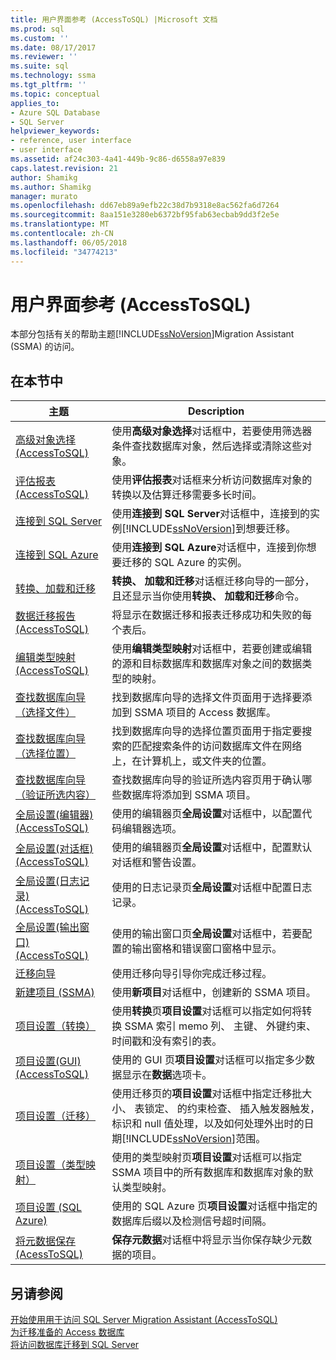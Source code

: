 ```yaml
---
title: 用户界面参考 (AccessToSQL) |Microsoft 文档
ms.prod: sql
ms.custom: ''
ms.date: 08/17/2017
ms.reviewer: ''
ms.suite: sql
ms.technology: ssma
ms.tgt_pltfrm: ''
ms.topic: conceptual
applies_to:
- Azure SQL Database
- SQL Server
helpviewer_keywords:
- reference, user interface
- user interface
ms.assetid: af24c303-4a41-449b-9c86-d6558a97e839
caps.latest.revision: 21
author: Shamikg
ms.author: Shamikg
manager: murato
ms.openlocfilehash: dd67eb89a9efb22c38d7b9318e8ac562fa6d7264
ms.sourcegitcommit: 8aa151e3280eb6372bf95fab63ecbab9dd3f2e5e
ms.translationtype: MT
ms.contentlocale: zh-CN
ms.lasthandoff: 06/05/2018
ms.locfileid: "34774213"
---
```

# <a name="user-interface-reference-accesstosql"></a>用户界面参考 (AccessToSQL)
本部分包括有关的帮助主题[!INCLUDE[ssNoVersion](../../includes/ssnoversion_md.md)]Migration Assistant (SSMA) 的访问。  
  
## <a name="in-this-section"></a>在本节中  
  
|主题|Description|  
|---------|---------------|  
|[高级对象选择&#40;AccessToSQL&#41;](../../ssma/access/advanced-object-selection-accesstosql.md)|使用**高级对象选择**对话框中，若要使用筛选器条件查找数据库对象，然后选择或清除这些对象。|  
|[评估报表&#40;AccessToSQL&#41;](../../ssma/access/assessment-report-accesstosql.md)|使用**评估报表**对话框来分析访问数据库对象的转换以及估算迁移需要多长时间。|  
|[连接到 SQL Server](http://msdn.microsoft.com/ceb77a97-d6d5-4a92-90a6-342e97d12b54)|使用**连接到 SQL Server**对话框中，连接到的实例[!INCLUDE[ssNoVersion](../../includes/ssnoversion_md.md)]到想要迁移。|  
|[连接到 SQL Azure](http://msdn.microsoft.com/bf44b236-d9be-41ae-a5fd-bd73038e505f)|使用**连接到 SQL Azure**对话框中，连接到你想要迁移的 SQL Azure 的实例。|  
|[转换、加载和迁移](http://msdn.microsoft.com/4ec83e96-88a5-4b7b-8d5a-f3429d9a936b)|**转换、 加载和迁移**对话框迁移向导的一部分，且还显示当你使用**转换、 加载和迁移**命令。|  
|[数据迁移报告&#40;AccessToSQL&#41;](../../ssma/access/data-migration-report-accesstosql.md)|将显示在数据迁移和报表迁移成功和失败的每个表后。|  
|[编辑类型映射&#40;AccessToSQL&#41;](../../ssma/access/edit-type-mapping-accesstosql.md)|使用**编辑类型映射**对话框中，若要创建或编辑的源和目标数据库和数据库对象之间的数据类型的映射。|  
|[查找数据库向导 （选择文件）](http://msdn.microsoft.com/2f574a34-4bab-40a4-89a8-ad4907ffc3fd)|找到数据库向导的选择文件页面用于选择要添加到 SSMA 项目的 Access 数据库。|  
|[查找数据库向导 （选择位置）](http://msdn.microsoft.com/00b2d32a-998b-47a7-b25c-589b5bd6777a)|找到数据库向导的选择位置页面用于指定要搜索的匹配搜索条件的访问数据库文件在网络上，在计算机上，或文件夹的位置。|  
|[查找数据库向导（验证所选内容）](http://msdn.microsoft.com/62e20e03-50cc-4ac8-8072-524d194d2ec3)|查找数据库向导的验证所选内容页用于确认哪些数据库将添加到 SSMA 项目。|  
|[全局设置&#40;编辑器&#41; &#40;AccessToSQL&#41;](../../ssma/access/global-settings-editor-accesstosql.md)|使用的编辑器页**全局设置**对话框中，以配置代码编辑器选项。|  
|[全局设置&#40;对话框&#41; &#40;AccessToSQL&#41;](../../ssma/access/global-settings-dialogs-accesstosql.md)|使用的编辑器页**全局设置**对话框中，配置默认对话框和警告设置。|  
|[全局设置&#40;日志记录&#41; &#40;AccessToSQL&#41;](../../ssma/access/global-settings-logging-accesstosql.md)|使用的日志记录页**全局设置**对话框中配置日志记录。|  
|[全局设置&#40;输出窗口&#41; &#40;AccessToSQL&#41;](../../ssma/access/global-settings-output-window-accesstosql.md)|使用的输出窗口页**全局设置**对话框中，若要配置的输出窗格和错误窗口窗格中显示。|  
|[迁移向导](http://msdn.microsoft.com/5bab5914-b2ae-4795-8cf5-83e42d64bef2)|使用迁移向导引导你完成迁移过程。|  
|[新建项目 (SSMA)](http://msdn.microsoft.com/ca294f6d-eeb5-42ca-9306-156281a3f0f3)|使用**新项目**对话框中，创建新的 SSMA 项目。|  
|[项目设置（转换）](http://msdn.microsoft.com/bcebc635-c638-4ddb-924c-b9ccfef86388)|使用**转换**页**项目设置**对话框可以指定如何将转换 SSMA 索引 memo 列、 主键、 外键约束、 时间戳和没有索引的表。|  
|[项目设置&#40;GUI&#41; &#40;AccessToSQL&#41;](../../ssma/access/project-settings-gui-accesstosql.md)|使用的 GUI 页**项目设置**对话框可以指定多少数据显示在**数据**选项卡。|  
|[项目设置（迁移）](http://msdn.microsoft.com/4caebc9c-8680-4b99-a8fa-89c43161c95d)|使用迁移页的**项目设置**对话框中指定迁移批大小、 表锁定、 的约束检查、 插入触发器触发，标识和 null 值处理，以及如何处理外出时的日期[!INCLUDE[ssNoVersion](../../includes/ssnoversion_md.md)]范围。|  
|[项目设置（类型映射）](http://msdn.microsoft.com/b87b9683-abed-4677-8c50-18bdba704655)|使用的类型映射页**项目设置**对话框可以指定 SSMA 项目中的所有数据库和数据库对象的默认类型映射。|  
|[项目设置 (SQL Azure)](http://msdn.microsoft.com/bbb8a204-d0e4-4f0b-9709-271feb1f136e)|使用的 SQL Azure 页**项目设置**对话框中指定的数据库后缀以及检测信号超时间隔。|  
|[将元数据保存&#40;AcessToSQL&#41;](../../ssma/access/save-metadata-acesstosql.md)|**保存元数据**对话框中将显示当你保存缺少元数据的项目。|  
  
## <a name="see-also"></a>另请参阅  
[开始使用用于访问 SQL Server Migration Assistant &#40;AccessToSQL&#41;](../../ssma/access/getting-started-with-sql-server-migration-assistant-for-access-accesstosql.md)  
[为迁移准备的 Access 数据库](http://msdn.microsoft.com/9b80a9e0-08e7-4b4d-b5ec-cc998d3f5114)  
[将访问数据库迁移到 SQL Server](http://msdn.microsoft.com/76a3abcf-2998-4712-9490-fe8d872c89ca)  
  
